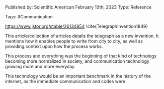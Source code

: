 
Published by: Scientific American
February 10th, 2023
Type: Reference

Tags: #Communication 

https://www.jstor.org/stable/26134954
\cite{TelegraphInvention1849}

This article/collection of articles details the telegraph as a new invention. It mentions how it enables people to write from city to city, as well as providing context upon how the process works. 

This process and everything was the beginning of that kind of technology becoming more normalized in society, and communication technology growing more and more everyday. 

This technology would be an important benchmark in the history of the internet, as the immediate communication and codes were 

